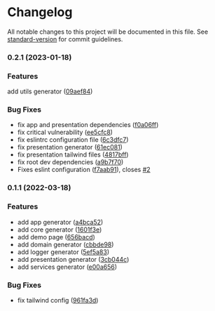 # Changelog

All notable changes to this project will be documented in this file. See [standard-version](https://github.com/conventional-changelog/standard-version) for commit guidelines.

### 0.2.1 (2023-01-18)

### Features

add utils generator ([09aef84](https://github.com/novahaus/clean-stack-generator/commit/09aef846699924e118148292820168563d80f6b0))

### Bug Fixes

* fix app and presentation dependencies ([f0a06ff](https://github.com/novahaus/clean-stack-generator/commit/f0a06fff29f28bc93611d2ca9bc19950c3e0699b))
* fix critical vulnerability ([ee5cfc8](https://github.com/novahaus/clean-stack-generator/commit/ee5cfc89f31ec58d9543da3378a7ad0f6b600e56))
* fix eslintrc configuration file ([6c3dfc7](https://github.com/novahaus/clean-stack-generator/commit/6c3dfc74a45c07a7474ebcfbbbc2edbeec6adf23))
* fix presentation generator ([61ec081](https://github.com/novahaus/clean-stack-generator/commit/61ec0814acbeaad28ecd7bfe216298ab2e6ebc3f))
* fix presentation tailwind files ([4817bff](https://github.com/novahaus/clean-stack-generator/commit/4817bff2127e634c01c65480037a178c7fa52954))
* fix root dev dependencies ([a9b7f70](https://github.com/novahaus/clean-stack-generator/commit/a9b7f700ceaef2e2c0122de537abb6b538ff0e3a))
* Fixes eslint configuration ([f7aab91](https://github.com/novahaus/clean-stack-generator/commit/f7aab91186b8f0af0806800edf7b0f3875b5b032)), closes [#2](https://github.com/novahaus/clean-stack-generator/issues/2)

### 0.1.1 (2022-03-18)


### Features

* add app generator ([a4bca52](https://github.com/novahaus/clean-stack-generator/commit/a4bca5211aaf0223e21ca88386c3e6a66d68d4bd))
* add core generator ([1601f3e](https://github.com/novahaus/clean-stack-generator/commit/1601f3e595616dc957b9df1a7f4e233338936678))
* add demo page ([656bacd](https://github.com/novahaus/clean-stack-generator/commit/656bacd16c45b6e90e4121ffc2a43ae2c1017e67))
* add domain generator ([cbbde98](https://github.com/novahaus/clean-stack-generator/commit/cbbde98623b4cdb5cd1cfa197fc139515e58d447))
* add logger generator ([5ef5a83](https://github.com/novahaus/clean-stack-generator/commit/5ef5a83e2611a7ec2c9bc3694ed955668b88de3a))
* add presentation generator ([3cb044c](https://github.com/novahaus/clean-stack-generator/commit/3cb044c02e5871fc55233c90d4a873ee743196da))
* add services generator ([e00a656](https://github.com/novahaus/clean-stack-generator/commit/e00a65610264d294107685390478c586bf685ee0))


### Bug Fixes

* fix tailwind config ([961fa3d](https://github.com/novahaus/clean-stack-generator/commit/961fa3d426ad58faee552e273a2ae8fcfc260a66))
